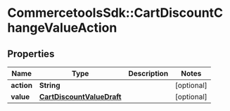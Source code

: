 # CommercetoolsSdk::CartDiscountChangeValueAction

## Properties
Name | Type | Description | Notes
------------ | ------------- | ------------- | -------------
**action** | **String** |  | [optional] 
**value** | [**CartDiscountValueDraft**](CartDiscountValueDraft.md) |  | [optional] 


